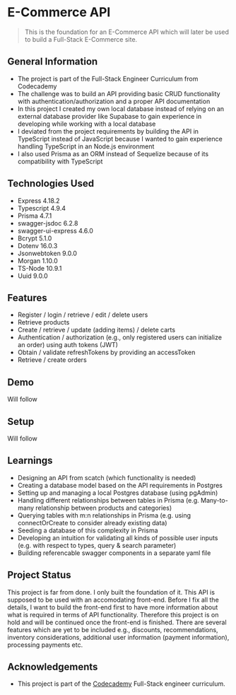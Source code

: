 # E-Commerce API
> This is the foundation for an E-Commerce API which will later be used to build a Full-Stack E-Commerce site.



## General Information
- The project is part of the Full-Stack Engineer Curriculum from Codecademy
- The challenge was to build an API providing basic CRUD functionality with authentication/authorization and a proper API documentation
- In this project I created my own local database instead of relying on an external database provider like Supabase to gain experience in developing while working with a local database
- I deviated from the project requirements by building the API in TypeScript instead of JavaScript because I wanted to gain experience handling TypeScript in an Node.js environment
- I also used Prisma as an ORM instead of Sequelize because of its compatibility with TypeScript



## Technologies Used
- Express 4.18.2
- Typescript 4.9.4
- Prisma 4.7.1
- swagger-jsdoc 6.2.8
- swagger-ui-express 4.6.0
- Bcrypt 5.1.0
- Dotenv 16.0.3
- Jsonwebtoken 9.0.0
- Morgan 1.10.0
- TS-Node 10.9.1
- Uuid 9.0.0



## Features
- Register / login / retrieve / edit / delete users
- Retrieve products
- Create / retrieve / update (adding items) / delete carts
- Authentication / authorization (e.g., only registered users can initialize an order) using auth tokens (JWT)
- Obtain / validate refreshTokens by providing an accessToken
- Retrieve / create orders



## Demo
Will follow



## Setup
Will follow



## Learnings
- Designing an API from scatch (which functionality is needed)
- Creating a database model based on the API requirements in Postgres
- Setting up and managing a local Postgres database (using pgAdmin)
- Handling different relationships between tables in Prisma (e.g. Many-to-many relationship between products and categories)
- Querying tables with m:n relationships in Prisma (e.g. using connectOrCreate to consider already existing data)
- Seeding a database of this complexity in Prisma
- Developing an intuition for validating all kinds of possible user inputs (e.g. with respect to types, query & search parameter)
- Building referencable swagger components in a separate yaml file



## Project Status
This project is far from done. I only built the foundation of it. This API is supposed to be used with an accomodating front-end. Before I fix all the details, I want to build the front-end first to have more information about what is required in terms of API functionality. Therefore this project is on hold and will be continued once the front-end is finished. There are several features which are yet to be included e.g., discounts, recommendations, inventory considerations, additional user information (payment information), processing payments etc.



## Acknowledgements
- This project is part of the [Codecademy](https://www.codecademy.com) Full-Stack engineer curriculum.



